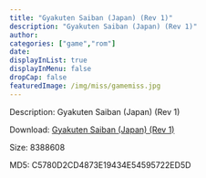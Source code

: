 ```yaml
---
title: "Gyakuten Saiban (Japan) (Rev 1)"
description: "Gyakuten Saiban (Japan) (Rev 1)"
author: 
categories: ["game","rom"]
date: 
displayInList: true
displayInMenu: false
dropCap: false
featuredImage: /img/miss/gamemiss.jpg
---
```


Description: Gyakuten Saiban (Japan) (Rev 1)

Download: <a style="text-decoration:underline;" href="https://mega.nz/#!yXRCXIgD!Ekz0sZclXaZVsQUnCzTLsL_ZjOMBf6gb84-FlB9e_p8" target = "_blank" rel = "nofollow" > Gyakuten Saiban (Japan) (Rev 1)</a>

Size: 8388608

MD5: C5780D2CD4873E19434E54595722ED5D

